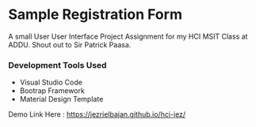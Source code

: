 # Sample Registration Form
A small User User Interface Project Assignment for my HCI MSIT Class at ADDU. 
Shout out to Sir Patrick Paasa.

### Development Tools Used
- Visual Studio Code
- Bootrap Framework
- Material Design Template

Demo Link Here : https://jezrielbajan.github.io/hci-jez/
